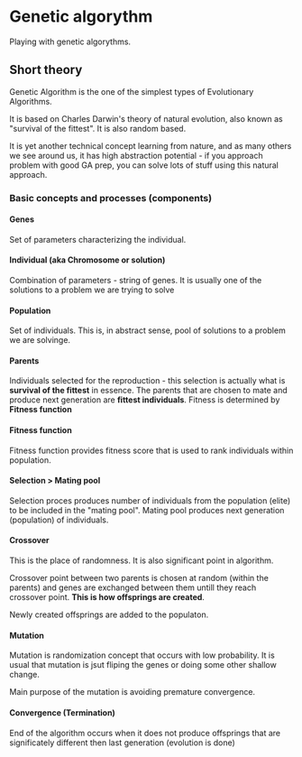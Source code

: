 # Genetic algorythm

Playing with genetic algorythms.

## Short theory

Genetic Algorithm is the one of the simplest types of Evolutionary Algorithms. 

It is based on Charles Darwin's theory of natural evolution, also known as "survival of the fittest". It is also random based.

It is yet another technical concept learning from nature, and as many others we see around us, it has high abstraction potential - if you approach problem with good GA prep, you can solve lots of stuff using this natural approach.

### Basic concepts and processes (components)

#### Genes
Set of parameters characterizing the individual.

#### Individual (aka Chromosome or solution)
Combination of parameters - string of genes. It is usually one of the solutions to a problem we are trying to solve

#### Population
Set of individuals. This is, in abstract sense, pool of solutions to a problem we are solvinge.

#### Parents
Individuals selected for the reproduction - this selection is actually what is **survival of the fittest** in essence. The parents that are chosen to mate and produce next generation are **fittest individuals**. Fitness is determined by **Fitness function**

#### Fitness function
Fitness function provides fitness score that is used to rank individuals within population.

#### Selection > Mating pool
Selection proces produces number of individuals from the population (elite) to be included in the "mating pool". Mating pool produces next generation (population) of individuals.

#### Crossover

This is the place of randomness. It is also significant point in algorithm. 

Crossover point between two parents is chosen at random (within the parents) and genes are exchanged between them untill they reach crossover point. **This is how offsprings are created**.

Newly created offsprings are added to the populaton.

#### Mutation

Mutation is randomization concept that occurs with low probability. It is usual that mutation is jsut fliping the genes or doing some other shallow change.

Main purpose of the mutation is avoiding premature convergence.

#### Convergence (Termination)

End of the algorithm occurs when it does not produce offsprings that are significately different then last generation (evolution is done)
